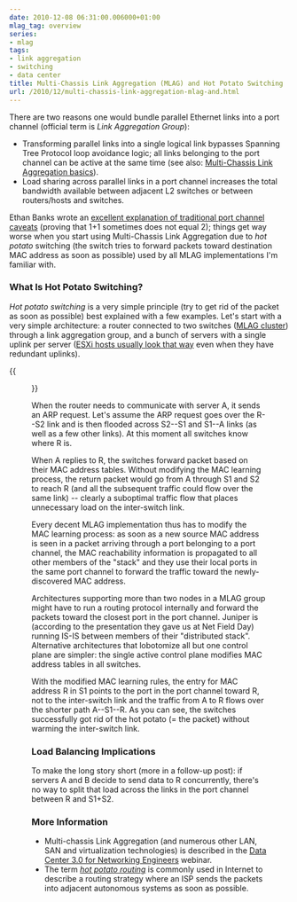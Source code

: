```yaml
---
date: 2010-12-08 06:31:00.006000+01:00
mlag_tag: overview
series:
- mlag
tags:
- link aggregation
- switching
- data center
title: Multi-Chassis Link Aggregation (MLAG) and Hot Potato Switching
url: /2010/12/multi-chassis-link-aggregation-mlag-and.html
---
```

There are two reasons one would bundle parallel Ethernet links into a port channel (official term is *Link Aggregation Group*):

- Transforming parallel links into a single logical link bypasses Spanning Tree Protocol loop avoidance logic; all links belonging to the port channel can be active at the same time (see also: [Multi-Chassis Link Aggregation basics](https://blog.ipspace.net/2010/10/multi-chassis-link-aggregation-basics.html)).
- Load sharing across parallel links in a port channel increases the total bandwidth available between adjacent L2 switches or between routers/hosts and switches.

Ethan Banks wrote an [excellent explanation of traditional port channel caveats](https://web.archive.org/web/20110112232009/https://packetattack.wordpress.com/2010/11/27/the-scaling-limitations-of-etherchannel-or-why-11-does-not-equal-2/) (proving that 1+1 sometimes does not equal 2); things get way worse when you start using Multi-Chassis Link Aggregation due to *hot potato* switching (the switch tries to forward packets toward destination MAC address as soon as possible) used by all MLAG implementations I'm familiar with.
<!--more-->
### What Is Hot Potato Switching?

*Hot potato switching* is a very simple principle (try to get rid of the packet as soon as possible) best explained with a few examples. Let's start with a very simple architecture: a router  connected to two switches ([MLAG cluster](/series/mlag.html)) through a link aggregation group, and a bunch of servers with a single uplink per server ([ESXi hosts usually look that way](/2011/01/vswitch-in-multi-chassis-link.html) even when they have redundant uplinks).

{{<figure src="/2010/12/s400-mlag_hotpotato.png" caption="A simple data center fabric">}}

When the router needs to communicate with server A, it sends an ARP request. Let's assume the ARP request goes over the R--S2 link and is then flooded across S2--S1 and S1--A links (as well as a few other links). At this moment all switches know where R is.

When A replies to R, the switches forward packet based on their MAC address tables. Without modifying the MAC learning process, the return packet would go from A through S1 and S2 to reach R (and all the subsequent traffic could flow over the same link) -- clearly a suboptimal traffic flow that places unnecessary load on the inter-switch link.

Every decent MLAG implementation thus has to modify the MAC learning process: as soon as a new source MAC address is seen in a packet arriving through a port belonging to a port channel, the MAC reachability information is propagated to all other members of the "stack" and they use their local ports in the same port channel to forward the traffic toward the newly-discovered MAC address.

Architectures supporting more than two nodes in a MLAG group might have to run a routing protocol internally and forward the packets toward the closest port in the port channel. Juniper is (according to the presentation they gave us at Net Field Day) running IS-IS between members of their "distributed stack". Alternative architectures that lobotomize all but one control plane are simpler: the single active control plane modifies MAC address tables in all switches.

With the modified MAC learning rules, the entry for MAC address R in S1 points to the port in the port channel toward R, not to the inter-switch link and the traffic from A to R flows over the shorter path A--S1--R. As you can see, the switches successfully got rid of the hot potato (= the packet) without warming the inter-switch link.

### Load Balancing Implications

To make the long story short (more in a follow-up post): if servers A and B decide to send data to R concurrently, there's no way to split that load across the links in the port channel between R and S1+S2.

### More Information

- Multi-chassis Link Aggregation (and numerous other LAN, SAN and virtualization technologies) is described in the [Data Center 3.0 for Networking Engineers](https://www.ipspace.net/DC30) webinar.
- The term [*hot potato routing*](http://en.wikipedia.org/wiki/Deflection_routing) is commonly used in Internet to describe a routing strategy where an ISP sends the packets into adjacent autonomous systems as soon as possible.
